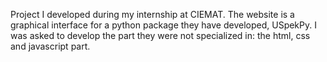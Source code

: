 Project I developed during my internship at CIEMAT. The website is a graphical interface for a python package they have developed, USpekPy. I was asked to develop the part they were not specialized in: the html, css and javascript part.
